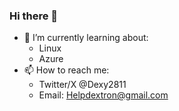 ### Hi there 👋

- 🌱 I’m currently learning about:
  - Linux
  - Azure
- 📫 How to reach me:
  - Twitter/X @Dexy2811
  - Email: Helpdextron@gmail.com

<!--
**Dexy2811/Dexy2811** is a ✨ _special_ ✨ repository because its `README.md` (this file) appears on your GitHub profile.

Here are some ideas to get you started:

- 🔭 I’m currently working on ...
- 🌱 I’m currently learning ...
- 👯 I’m looking to collaborate on ...
- 🤔 I’m looking for help with ...
- 💬 Ask me about ...
- 📫 How to reach me: ...
- 😄 Pronouns: ...
- ⚡ Fun fact: ...
-->
